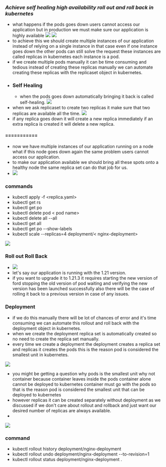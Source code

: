 ### ***Achieve self healing high availability roll out and roll back in kubernetes***
* what happens if the pods goes down
users cannot access our application
but in production we must make sure our
application is highly available
![](/notes/8.PNG)     ![](/notes/9.PNG)
*  to achieve this we should create
multiple instances of our application
instead of relying on a single instance
in that case
even if one instance goes down the other
pods can still solve the request
these instances are called replicas in
kubernetes each instance is a pod.
* if we create multiple pods manually it
can be time consuming and tedious
instead of creating these replicas
manually we can automate creating these
replicas with the replicaset object in
kubernetes.
*  ### Self Healing
   * when the pods goes down
automatically bringing it back is called
self-healing. ![](/notes/13.PNG)
* when we ask replicaset to create two
replicas it make sure that two replicas
are available all the time. ![](/notes/13.PNG)
*  if any replica goes down it will create
a new replica immediately
if an extra replica is created it will
delete a new replica.

#### ===========
*  now we have multiple instances
of our application running on a node
what if this node goes down
again the same problem users cannot
access our application.
* to make our application available we
should bring all these spots onto a
healthy node
the same replica set can do that job for
us.
* ![](/notes/18.PNG)
### commands ###
  * kubectl apply -f <replica.yaml>
  * kubectl get rs
  * kubectl get po
  * kubectl delete pod < pod name>
  * kubectl delete all --all
  * kubectl get all
  * kubectl get po --show-labels
  * kubectl scale --replicas=4 deployment/< nginx-deployment>
  
  ![](/notes/19.png)

 
### Roll out Roll Back
 *  ![](/notes/16.PNG)
 *  let's say our application is running
with the 1.21 version.
 * if you want to upgrade it to 1.21.3
it requires starting the new version of
ford stopping the old version of pod
waiting and verifying the new version
has been launched successfully
also there will be the case of rolling
it back to a previous version in case of
any issues.
### Deployment
  * if we do this manually there will be lot
of chances of error and it's time
consuming we can automate this rollout
and roll back with the deployment object
in kubernetes.
  * when we create the deployment replica
set is automatically created so no need
to create the replica set manually.
  * every time we create a deployment the
deployment creates a replica set and
replicas it creates the pods
this is the reason pod is considered the
smallest unit in kubernetes.
  
![](/notes/17.PNG)
  * you might be getting a question why pods
is the smallest unit why not container
because container leaves inside the pods
container alone cannot be deployed to
kubernetes container must go with the
pods so that is the reason pod is
considered the smallest unit that can be
deployed to kubernetes
  * however replicas it can be created
separately without deployment as we
discussed if we don't care about rollout
and rollback and just want our desired
number of replicas are always available.
  * 
  ![](/notes/20.PNG)
  ### command
 * kubectl rollout history deployment/nginx-deployment 
  * kubectl rollout undo deployment/nginx-deployment --to-revision=1
  *  kubectl rollout status deployment/nginx-deployment .





